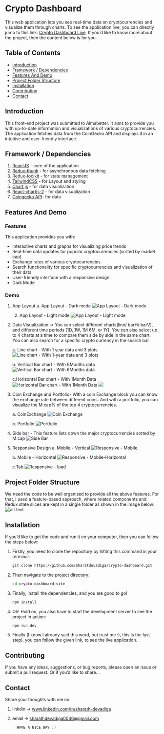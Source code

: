 # Crypto Dashboard

This web application lets you see real-time data on cryptocurrencies and visualize them through charts. To see the application live, you can directly jump to this link: [Crypto Dashboard Live](https://crypto-dashboard-sharath.netlify.app/). If you’d like to know more about the project, then the content below is for you.

## Table of Contents

- [Introduction](#introduction)
- [Framework / Dependencies](#framework--dependencies)
- [Features And Demo](#features-and-demo)
- [Project Folder Structure](#project-folder-structure)
- [Installation](#installation)
- [Contributing](#contributing)
- [Contact](#contact)

## Introduction

This front-end project was submitted to Almabetter. It aims to provide you with up-to-date information and visualizations of various cryptocurrencies. The application fetches data from the CoinGecko API and displays it in an intuitive and user-friendly interface.

## Framework / Dependencies

1. [ReactJS](https://reactjs.org/) - core of the application
2. [Redux-thunk](https://github.com/reduxjs/redux-thunk) - for asynchronous data fetching
3. [Redux-toolkit](https://redux-toolkit.js.org/) - for state management
4. [TailwindCSS](https://tailwindcss.com/) - for Layout and styling
5. [Chart.js](https://www.chartjs.org/) - for data visualization
6. [React-chartjs-2](https://react-chartjs-2.js.org/) - for data visualization
7. [Coingecko API](https://www.coingecko.com/en/api/documentation)- for data

## Features And Demo

### Features

This application provides you with:

- Interactive charts and graphs for visualizing price trends
- Real-time data updates for popular cryptocurrencies (sorted by market cap)
- Exchange rates of various cryptocurrencies
- Search functionality for specific cryptocurrencies and visualization of their data
- User-friendly interface with a responsive design
- Dark Mode

### Demo

1.  App Layout
    a. App Layout - Dark mode
    ![App Layout - Dark mode](./screenshots/LayoutDarkFull.png)

    2. App Layout - Light mode
    ![App Layout - Light mode](./screenshots/layoutLightFull.png)

2.  Data Visualization -> You can select different charts(line/ barH/ barV), and different time periods (1D, 1W, 1M 6M, or 1Y), You can also select up to 4 charts at a time to compare them side by side in the same chart. You can also search for a specific crypto currency in the search bar

    a. Line chart - With 1 year data and 3 plots
    ![Line chart - With 1-year data and 3 plots](./screenshots/line%20chart.png)

    b. Vertical Bar chart - With 6Months data
    ![Vertical Bar chart - With 6Months data](./screenshots/barchartV6mont.png)

    c.Horizontal Bar chart - With 1Month Data
    ![Horizontal Bar chart - With 1Month Data](./screenshots/barH1Month.png)
    ![](./screenshots/2.%20Data_Visualization2.png)

3.  Coin Exchange and Portfolio- With a coin Exchange block you can know the exchange rate between different coins. And with a portfolio, you can visualize the M.cap% of the top 4 cryptocurrencies.

    a. CoinExchange
    ![Coin Exchange](./screenshots/CoinExchange.png)

    b. Portfolio
    ![Portfolio](./screenshots/portfolio.png)

4.  Side bar - This feature lists down the major cryptocurrencies sorted by M.cap
    ![Side Bar](./screenshots/CryptoCurrency%20by%20MCap.png)

5.  Responsive Design
    a. Mobile - Vertical
    ![Responsive - Mobile](./screenshots/ResponsiveMobileVerticle.png)

    b. Mobile - Horizontal
    ![Responsive - Mobile-Horizontal](./screenshots/responsiveMobileHorizontal.png)

    c.Tab
    ![Responsive - Ipad](./screenshots/responsiveIpad.png)

## Project Folder Structure

We need the code to be well organized to provide all the above features. For that, I used a feature-based approach, where related components and Redux state slices are kept in a single folder as shown in the image below:
![alt text](./screenshots/FolderStructure.png)

## Installation

If you’d like to get the code and run it on your computer, then you can follow the steps below:

1.  Firstly, you need to clone the repository by hitting this command in your terminal:

    ```bash
    git clone https://github.com/Sharatdevadiga/crypto-dashboard.git
    ```

2.  Then navigate to the project directory:

    ```bash
    cd crypto-dashboard-vite
    ```

3.  Finally, install the dependencies, and you are good to go!

    ```bash
    npm install
    ```

4.  Oh! Hold on, you also have to start the development server to see the project in action:

    ```bash
    npm run dev
    ```

5.  Finally (I know I already said this word, but trust me :), this is the last step), you can follow the given link, to see the live application.
## Contributing

If you have any ideas, suggestions, or bug reports, please open an issue or submit a pull request. Or if you’d like to share...

## Contact

Share your thoughts with me on:

1.  linkdin -> www.linkedin.com/in/sharath-devadiga
2.  email -> sharathdevadiga0046@gmail.com

          HAVE A NICE DAY :)
